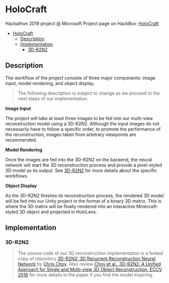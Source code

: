 # HoloCraft
Hackathon 2019 project @ Microsoft 
Project page on HackBox: [HoloCraft](https://garagehackbox.azurewebsites.net/hackathons/1857/projects/82863)
- [HoloCraft](#holocraft)
  - [Description](#description)
  - [Implementation](#implementation)
    - [3D-R2N2](#3d-r2n2)


## Description

The workflow of the project consists of three major components: image input, model rendering, and object display. 

> The following description is subject to change as we proceed to the next steps of our implementation.

**Image Input**

The project will take at least three images to be fed into our multi-view reconstruction model using a 3D-R2N2. Although the input images do not necessarily have to follow a specific order, to promote the performance of the reconstruction, images taken from arbitrary viewpoints are recommended. 

**Model Rendering**

Once the images are fed into the 3D-R2N2 on the backend, the neural network will start the 3D reconstruction process and provide a pixel-styled 3D model as its output. See [3D-R2N2](#3d-r2n2) for more details about the specific workflows. 

**Object Display**

As the 3D-R2N2 finishes its reconstruction process, the rendered 3D model will be fed into our Unity project in the format of a binary 3D matrix. This is where the 3D matrix will be finally rendered into an interactive Minecraft-styled 3D object and projected in HoloLens.

## Implementation

### 3D-R2N2

>The source code of our 3D reconstruction implementation is a forked copy of repository [3D-R2N2: 3D Recurrent Reconstruction Neural Network](https://github.com/chrischoy/3D-R2N2) by [Chris Choy](https://github.com/chrischoy). 
>Also review [Choy et al., 3D-R2N2: A Unified Approach for Single and Multi-view 3D Object Reconstruction, ECCV 2016](https://arxiv.org/abs/1604.00449) for more details in the paper if you find the model inspiring. 
